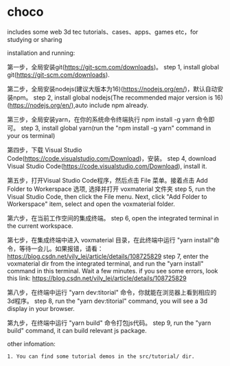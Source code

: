 # choco
includes some web 3d tec tutorials、cases、apps、games etc，for studying or sharing


installation and running:

   第一步，全局安装git(https://git-scm.com/downloads)。
   step 1, install global git(https://git-scm.com/downloads).

   第二步，全局安装nodejs(建议大版本为16)(https://nodejs.org/en/)，默认自动安装npm。
   step 2, install global nodejs(The recommended major version is 16)(https://nodejs.org/en/),auto include npm already.

   第三步，全局安装yarn，在你的系统命令终端执行 npm install -g yarn 命令即可。
   step 3, install global yarn(run the "npm install -g yarn" command in your os terminal)

   第四步，下载 Visual Studio Code(https://code.visualstudio.com/Download)，安装。
   step 4, download Visual Studio Code(https://code.visualstudio.com/Download), install it.

   第五步，打开Visual Studio Code程序，然后点击 File 菜单。接着点击 Add Folder to Workerspace 选项, 选择并打开 voxmaterial 文件夹
   step 5, run the Visual Studio Code, then click the File menu. Next, click "Add Folder to Workerspace" item, select and open the voxmaterial folder.

   第六步，在当前工作空间的集成终端。
   step 6, open the integrated terminal in the current workspace.

   第七步，在集成终端中进入 voxmaterial 目录，在此终端中运行 "yarn install"命令，等待一会儿。如果报错，请看：https://blog.csdn.net/vily_lei/article/details/108725829
   step 7, enter the voxmaterial dir from the integrated terminal, and run the "yarn install" command in this terminal. Wait a few minutes.
   if you see some errors, look this link: https://blog.csdn.net/vily_lei/article/details/108725829
    
   第八步，在终端中运行 "yarn dev:titorial" 命令，你就能在浏览器上看到相应的3d程序。
   step 8, run the "yarn dev:titorial" command, you will see a 3d display in your browser.
   
   第九步，在终端中运行 "yarn build" 命令打包js代码。
   step 9, run the "yarn build" command, it can build relevant js package.

other infomation:

    1. You can find some tutorial demos in the src/tutorial/ dir.
